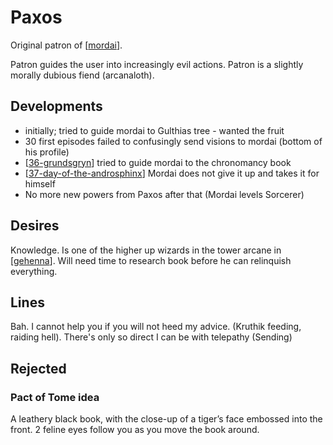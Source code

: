 # Paxos
Original patron of [[mordai]].

Patron guides the user into increasingly evil actions.
Patron is a slightly morally dubious fiend (arcanaloth).

## Developments
- initially; tried to guide mordai to Gulthias tree - wanted the fruit
- 30 first episodes failed to confusingly send visions to mordai (bottom of his profile)
- [[36-grundsgryn]] tried to guide mordai to the chronomancy book
- [[37-day-of-the-androsphinx]] Mordai does not give it up and takes it for himself
- No more new powers from Paxos after that (Mordai levels Sorcerer)

## Desires
Knowledge. Is one of the higher up wizards in the tower arcane in [[gehenna]].
Will need time to research book before he can relinquish everything.

## Lines
Bah. I cannot help you if you will not heed my advice. (Kruthik feeding, raiding hell).
There's only so direct I can be with telepathy (Sending)

## Rejected
### Pact of Tome idea
A leathery black book, with the close-up of a tiger’s face embossed into the front.
2 feline eyes follow you as you move the book around.

[//begin]: # "Autogenerated link references for markdown compatibility"
[mordai]: ../pcs/mordai "Mordai"
[36-grundsgryn]: ../recaps/36-grundsgryn "36-grundsgryn"
[37-day-of-the-androsphinx]: ../recaps/37-day-of-the-androsphinx "37-day-of-the-androsphinx"
[gehenna]: ../planar/gehenna "Gehenna"
[//end]: # "Autogenerated link references"
